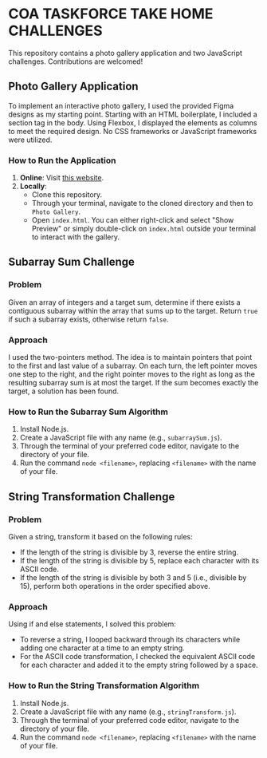 # COA TASKFORCE TAKE HOME CHALLENGES


This repository contains a photo gallery application and two JavaScript challenges. Contributions are welcomed!

## Photo Gallery Application
To implement an interactive photo gallery, I used the provided Figma designs as my starting point. Starting with an HTML boilerplate, I included a section tag in the body. Using Flexbox, I displayed the elements as columns to meet the required design. No CSS frameworks or JavaScript frameworks were utilized.

### How to Run the Application
1. **Online**: Visit [this website](https://taskforces.netlify.app).
2. **Locally**:
   - Clone this repository.
   - Through your terminal, navigate to the cloned directory and then to `Photo Gallery`.
   - Open `index.html`. You can either right-click and select "Show Preview" or simply double-click on `index.html` outside your terminal to interact with the gallery.

## Subarray Sum Challenge
### Problem
Given an array of integers and a target sum, determine if there exists a contiguous subarray within the array that sums up to the target. Return `true` if such a subarray exists, otherwise return `false`.

### Approach
I used the two-pointers method. The idea is to maintain pointers that point to the first and last value of a subarray. On each turn, the left pointer moves one step to the right, and the right pointer moves to the right as long as the resulting subarray sum is at most the target. If the sum becomes exactly the target, a solution has been found.

### How to Run the Subarray Sum Algorithm
1. Install Node.js.
2. Create a JavaScript file with any name (e.g., `subarraySum.js`).
3. Through the terminal of your preferred code editor, navigate to the directory of your file.
4. Run the command `node <filename>`, replacing `<filename>` with the name of your file.

## String Transformation Challenge
### Problem
Given a string, transform it based on the following rules:
- If the length of the string is divisible by 3, reverse the entire string.
- If the length of the string is divisible by 5, replace each character with its ASCII code.
- If the length of the string is divisible by both 3 and 5 (i.e., divisible by 15), perform both operations in the order specified above.

### Approach
Using if and else statements, I solved this problem:
- To reverse a string, I looped backward through its characters while adding one character at a time to an empty string.
- For the ASCII code transformation, I checked the equivalent ASCII code for each character and added it to the empty string followed by a space.

### How to Run the String Transformation Algorithm
1. Install Node.js.
2. Create a JavaScript file with any name (e.g., `stringTransform.js`).
3. Through the terminal of your preferred code editor, navigate to the directory of your file.
4. Run the command `node <filename>`, replacing `<filename>` with the name of your file.
